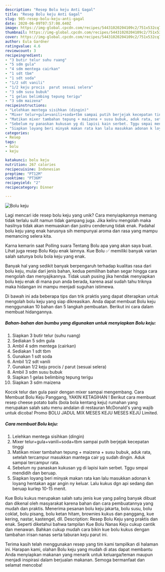 ```yaml
---
description: "Resep Bolu keju Anti Gagal"
title: "Resep Bolu keju Anti Gagal"
slug: 985-resep-bolu-keju-anti-gagal
date: 2020-06-09T07:57:08.640Z
image: https://img-global.cpcdn.com/recipes/54431020204109c2/751x532cq70/bolu-keju-foto-resep-utama.jpg
thumbnail: https://img-global.cpcdn.com/recipes/54431020204109c2/751x532cq70/bolu-keju-foto-resep-utama.jpg
cover: https://img-global.cpcdn.com/recipes/54431020204109c2/751x532cq70/bolu-keju-foto-resep-utama.jpg
author: Eula Gardner
ratingvalue: 4.6
reviewcount: 3
recipeingredient:
- "3 butir telur suhu ruang"
- "5 sdm gula"
- "4 sdm mentega cairkan"
- "1 sdt tbm"
- "1 sdt soda"
- "1/2 sdt vanili"
- "1/2 keju procis  parut sesuai selera"
- "3 sdm susu bubuk"
- "1 gelas belimbing tepung terigu"
- "3 sdm maizena"
recipeinstructions:
- "Lelehkan mentega sisihkan (dingin)"
- "Mixer telur+gula+vanili+soda+tbm sampai putih berjejak kecepatan tinggi"
- "Matikan mixer tambahan tepung + maizena + susu bubuk, aduk rata, setelah tercampur masukkan mantega cair yg sudah dingin. Aduk sampai tercampur rata."
- "Sebelum ny panaskan kukusan yg di lapisi kain serbet. Tggu smpai mendidih dan beruap."
- "Siapkan loyang beri minyak makan rata kan lalu masukkan adonan k loyang hentakan agar angin ny keluar. Lalu kukus dgn api sedang dan beruap kurlep 10-15 menit."
categories:
- Resep
tags:
- bolu
- keju

katakunci: bolu keju 
nutrition: 267 calories
recipecuisine: Indonesian
preptime: "PT12M"
cooktime: "PT36M"
recipeyield: "2"
recipecategory: Dinner

---
```



![Bolu keju](https://img-global.cpcdn.com/recipes/54431020204109c2/751x532cq70/bolu-keju-foto-resep-utama.jpg)

Lagi mencari ide resep bolu keju yang unik? Cara menyiapkannya memang tidak terlalu sulit namun tidak gampang juga. Jika keliru mengolah maka hasilnya tidak akan memuaskan dan justru cenderung tidak enak. Padahal bolu keju yang enak harusnya sih mempunyai aroma dan rasa yang mampu memancing selera kita.

Karna kemarin saat Polling suara Tentang Bolu apa yang akan saya buat. Lihat juga resep Bolu Keju enak lainnya. Kue Bolu ✅ memiliki banyak varian salah satunya bolu bola keju yang enak.

Banyak hal yang sedikit banyak berpengaruh terhadap kualitas rasa dari bolu keju, mulai dari jenis bahan, kedua pemilihan bahan segar hingga cara mengolah dan menyajikannya. Tidak usah pusing jika hendak menyiapkan bolu keju enak di mana pun anda berada, karena asal sudah tahu triknya maka hidangan ini mampu menjadi suguhan istimewa.


Di bawah ini ada beberapa tips dan trik praktis yang dapat diterapkan untuk mengolah bolu keju yang siap dikreasikan. Anda dapat membuat Bolu keju menggunakan 10 bahan dan 5 langkah pembuatan. Berikut ini cara dalam membuat hidangannya.

<!--inarticleads1-->

##### Bahan-bahan dan bumbu yang digunakan untuk menyiapkan Bolu keju:

1. Siapkan 3 butir telur (suhu ruang)
1. Sediakan 5 sdm gula
1. Ambil 4 sdm mentega (cairkan)
1. Sediakan 1 sdt tbm
1. Gunakan 1 sdt soda
1. Ambil 1/2 sdt vanili
1. Gunakan 1/2 keju procis / parut (sesuai selera)
1. Ambil 3 sdm susu bubuk
1. Siapkan 1 gelas belimbing tepung terigu
1. Siapkan 3 sdm maizena


Kocok telur dan gula pasir dengan mixer sampai mengembang. Cara Membuat Bolu Keju Panggang, YAKIN KETAGIHAN ! Berikut cara membuat resep cheese potato balls (bola bola kentang keju) rumahan yang merupakan salah satu menu andalan di restauran McDonald&#39;s yang wajib untuk dicoba! Promo BOLU JADUL MIX MESES KEJU MESES KEJU Limited. 

<!--inarticleads2-->

##### Cara membuat Bolu keju:

1. Lelehkan mentega sisihkan (dingin)
1. Mixer telur+gula+vanili+soda+tbm sampai putih berjejak kecepatan tinggi
1. Matikan mixer tambahan tepung + maizena + susu bubuk, aduk rata, setelah tercampur masukkan mantega cair yg sudah dingin. Aduk sampai tercampur rata.
1. Sebelum ny panaskan kukusan yg di lapisi kain serbet. Tggu smpai mendidih dan beruap.
1. Siapkan loyang beri minyak makan rata kan lalu masukkan adonan k loyang hentakan agar angin ny keluar. Lalu kukus dgn api sedang dan beruap kurlep 10-15 menit.


Kue Bolu kukus merupakan salah satu jenis kue yang paling banyak dibuat dan dikenal oleh masyarakat karena bahan dan cara pembuatannya yang mudah dan praktis. Menerima pesanan bolu keju jakarta, bolu susu, bolu coklat, bolu pisang, bolu ketan hitam, brownies kukus dan panggang, kue kering, nastar, kastengel, dll. Description: Resep Bolu Keju yang praktis dan enak. Seperti diketahui bahwa tampilan Kue Bolu Nanas Keju cukup cantik dan menawan. Bahkan cukup mudah cara bikin kue bolu kukus dengan tambahan irisan nanas serta taburan keju parut ini. 

Terima kasih telah menggunakan resep yang tim kami tampilkan di halaman ini. Harapan kami, olahan Bolu keju yang mudah di atas dapat membantu Anda menyiapkan makanan yang menarik untuk keluarga/teman maupun menjadi inspirasi dalam berjualan makanan. Semoga bermanfaat dan selamat mencoba!
